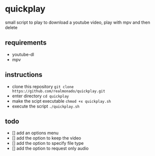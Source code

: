 # quickplay
small script to play to download a youtube video, play with mpv and then delete
## requirements
- youtube-dl
- mpv
## instructions
- clone this repository
`git clone https://github.com/realmonado/quickplay.git`
- enter directory
`cd quickplay`
- make the scipt executable
`chmod +x quickplay.sh`
- execute the script
`./quickplay.sh`
## todo
- [] add an options menu
- [] add the option to keep the video
- [] add the option to specify file type
- [] add the option to request only audio
